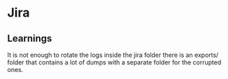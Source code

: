# Jira

## Learnings

It is not enough to rotate the logs inside the jira folder there is an exports/ folder that contains a lot of dumps with a separate folder for the corrupted ones.



